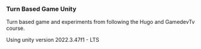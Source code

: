 ### Turn Based Game Unity
Turn based game and experiments from following the Hugo and GamedevTv course.

Using unity version 2022.3.47f1 - LTS